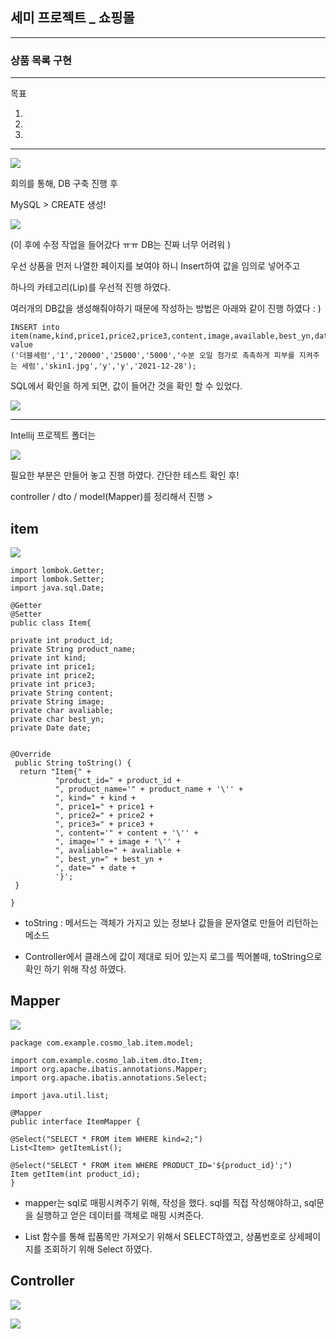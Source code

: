 ## 세미 프로젝트 _ 쇼핑몰 ##

---

### 상품 목록 구현  ###

---

목표 

1.

2.

3.

---



![](C:/Users/%EC%9D%B4%EB%AF%BF%EC%9D%8C/Desktop/%EC%83%81%ED%92%88.jpg)



회의를 통해, DB 구축 진행 후 

MySQL > CREATE 생성!

![](C:/Users/%EC%9D%B4%EB%AF%BF%EC%9D%8C/Desktop/DB.jpg)



(이 후에 수정 작업을 들어갔다 ㅠㅠ DB는 진짜 너무 어려워 ) 



우선 상품을 먼저 나열한 페이지를 보여야 하니 Insert하여 값을 임의로 넣어주고 

하나의 카테고리(Lip)를  우선적 진행 하였다. 

여러개의 DB값을 생성해줘야하기 때문에 작성하는 방법은 아래와 같이 진행 하였다 : ) 

```
INSERT into item(name,kind,price1,price2,price3,content,image,available,best_yn,date)
value
('더블세럼','1','20000','25000','5000','수분 오일 첨가로 촉촉하게 피부를 지켜주는 세럼','skin1.jpg','y','y','2021-12-28'); 
```



SQL에서 확인을 하게 되면, 값이 들어간 것을 확인 할 수 있었다. 

![](%EC%83%81%ED%92%88%EB%AA%A9%EB%A1%9D.assets/%EB%94%94%EB%B9%84.jpg)



---



Intellij 프로젝트 폴더는 

![](%EC%83%81%ED%92%88%EB%AA%A9%EB%A1%9D.assets/%ED%8F%B4%EB%8D%94.jpg)

필요한 부분은 만들어 놓고 진행 하였다. 간단한 테스트 확인 후! 

controller / dto / model(Mapper)를 정리해서 진행 > 



## item ##

![](%EC%83%81%ED%92%88%EB%AA%A9%EB%A1%9D.assets/dto.jpg)



```
import lombok.Getter;
import lombok.Setter;
import java.sql.Date;

@Getter
@Setter
public class Item{

private int product_id;
private String product_name;
private int kind;
private int price1;
private int price2;
private int price3;
private String content;
private String image;
private char avaliable;
private char best_yn;
private Date date; 


@Override
 public String toString() {
  return "Item{" +
          "product_id=" + product_id +
          ", product_name='" + product_name + '\'' +
          ", kind=" + kind +
          ", price1=" + price1 +
          ", price2=" + price2 +
          ", price3=" + price3 +
          ", content='" + content + '\'' +
          ", image='" + image + '\'' +
          ", avaliable=" + avaliable +
          ", best_yn=" + best_yn +
          ", date=" + date +
          '}';
 }

}

```



* toString :  메서드는 객체가 가지고 있는 정보나 값들을 문자열로 만들어 리턴하는 메소드

- Controller에서 클래스에 값이 제대로 되어 있는지 로그를 찍어볼때,  toString으로 확인 하기 위해 작성 하였다.



## Mapper ##

![](%EC%83%81%ED%92%88%EB%AA%A9%EB%A1%9D.assets/mapper.jpg)

```
package com.example.cosmo_lab.item.model;

import com.example.cosmo_lab.item.dto.Item;
import org.apache.ibatis.annotations.Mapper;
import org.apache.ibatis.annotations.Select;

import java.util.list;

@Mapper
public interface ItemMapper {

@Select("SELECT * FROM item WHERE kind=2;")
List<Item> getItemList();

@Select("SELECT * FROM item WHERE PRODUCT_ID='${product_id}';")
Item getItem(int product_id);
}
```

- mapper는 sql로 매핑시켜주기 위해, 작성을 했다. sql를 직접 작성해야하고, sql문을 실행하고 얻은 데이터를 객체로 매핑 시켜준다.

- List 함수를 통해 립품목만 가져오기 위해서 SELECT하였고, 상품번호로 상세페이지를 조회하기 위해 Select 하였다. 



## Controller ## 

![](%EC%83%81%ED%92%88%EB%AA%A9%EB%A1%9D.assets/co.jpg)

![](%EC%83%81%ED%92%88%EB%AA%A9%EB%A1%9D.assets/co2.jpg)
